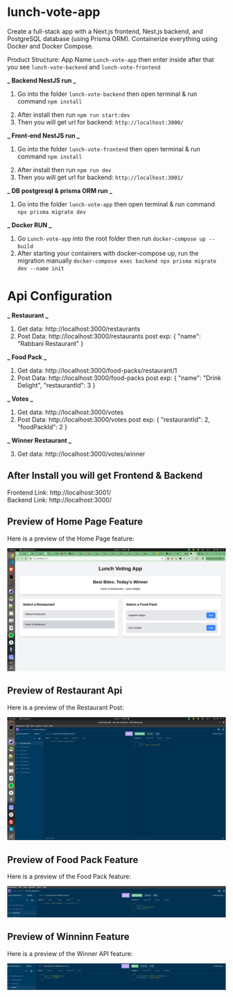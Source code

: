 # lunch-vote-app

Create a full-stack app with a Next.js frontend, Nest.js backend, and PostgreSQL database (using Prisma ORM). Containerize everything using Docker and Docker Compose.

Product Structure: App Name `Lunch-vote-app` then enter inside after that you see `lunch-vote-backend` and `lunch-vote-frontend`

**_ Backend NestJS run _**

1. Go into the folder `lunch-vote-backend` then open terminal & run command `npm install`

2) After install then run `npm run start:dev`
3) Then you will get url for backend: `http://localhost:3000/`

**_ Front-end NestJS run _**

1. Go into the folder `lunch-vote-frontend` then open terminal & run command `npm install`

2) After install then run `npm run dev`
3) Then you will get url for backend: `http://localhost:3001/`

**_ DB postgresql & prisma ORM run _**

1. Go into the folder `lunch-vote-app` then open terminal & run command `npx prisma migrate dev`

**_ Docker RUN _**

1. Go `Lunch-vote-app` into the root folder then run `docker-compose up --build`
2. After starting your containers with docker-compose up, run the migration manually
   `docker-compose exec backend npx prisma migrate dev --name init`

# Api Configuration

**_ Restaurant _**

1. Get data: http://localhost:3000/restaurants
2. Post Data: http://localhost:3000/restaurants
   post exp: { "name": "Rabbani Restaurant" }

**_ Food Pack _**

1. Get data: http://localhost:3000/food-packs/restaurant/1
2. Post Data: http://localhost:3000/food-packs
   post exp: {
   "name": "Drink Delight",
   "restaurantId": 3
   }

**_ Votes _**

1. Get data: http://localhost:3000/votes
2. Post Data: http://localhost:3000/votes
   post exp: {
   "restaurantId": 2,
   "foodPackId": 2
   }

**_ Winner Restaurant _**

3. Get data: http://localhost:3000/votes/winner


## After Install you will get Frontend & Backend  
Frontend Link: http://localhost:3001/ <br> 
Backend Link: http://localhost:3000/


## Preview of Home Page Feature

Here is a preview of the Home Page feature:

![Home Pack Feature](https://github.com/itjewel/lunch-vote-app/blob/main/screenshort/homePage.png)



## Preview of Restaurant Api

Here is a preview of the Restaurant Post:

![Post Restaurant Feature](https://github.com/itjewel/lunch-vote-app/blob/main/screenshort/post_restaurant.png)


## Preview of Food Pack Feature

Here is a preview of the Food Pack feature:

![Food Pack Feature](https://github.com/itjewel/lunch-vote-app/blob/main/screenshort/foodPack.png)


## Preview of Winninn Feature

Here is a preview of the Winner API feature:

![Winner Feature](https://github.com/itjewel/lunch-vote-app/blob/main/screenshort/winner.png)
